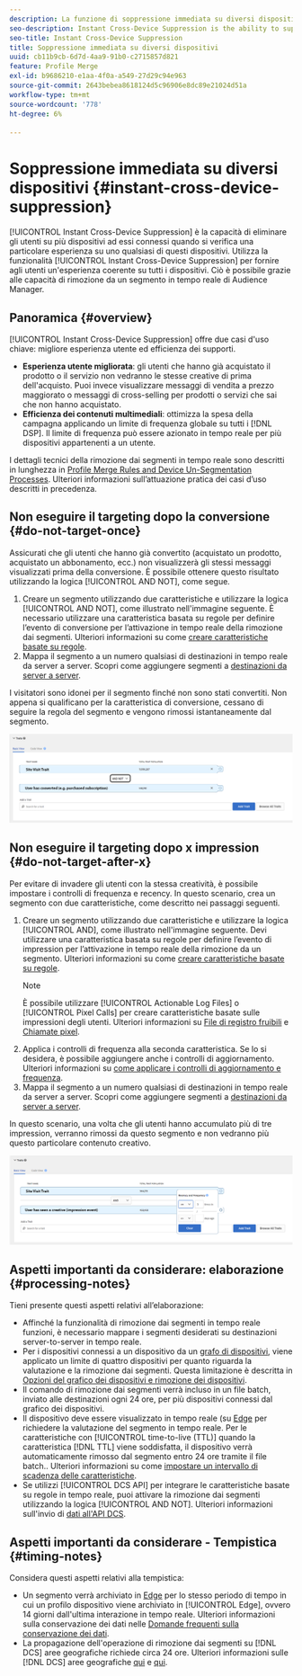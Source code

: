 ```yaml
---
description: La funzione di soppressione immediata su diversi dispositivi consente di eliminare gli utenti per i diversi dispositivi a cui sono associati, dopo il verificarsi di una specifica esperienza su uno di tali dispositivi. Utilizza la funzionalità di eliminazione immediata tra dispositivi per offrire agli utenti un’esperienza coerente su tutti i dispositivi. Ciò è possibile grazie alle capacità di rimozione da un segmento in tempo reale di Audience Manager.
seo-description: Instant Cross-Device Suppression is the ability to suppress users across multiple devices connected to them when a particular experience occurs on any of these devices. Use the Instant Cross-Device Suppression capability to deliver a consistent experience across devices to your users. This experience is made possible by the real-time unsegment capabilities in Audience Manager.
seo-title: Instant Cross-Device Suppression
title: Soppressione immediata su diversi dispositivi
uuid: cb11b9cb-6d7d-4aa9-91b0-c2715857d821
feature: Profile Merge
exl-id: b9686210-e1aa-4f0a-a549-27d29c94e963
source-git-commit: 2643bebea8618124d5c96906e8dc89e21024d51a
workflow-type: tm+mt
source-wordcount: '778'
ht-degree: 6%

---
```


# Soppressione immediata su diversi dispositivi {#instant-cross-device-suppression}

[!UICONTROL Instant Cross-Device Suppression] è la capacità di eliminare gli utenti su più dispositivi ad essi connessi quando si verifica una particolare esperienza su uno qualsiasi di questi dispositivi. Utilizza la funzionalità [!UICONTROL Instant Cross-Device Suppression] per fornire agli utenti un&#39;esperienza coerente su tutti i dispositivi. Ciò è possibile grazie alle capacità di rimozione da un segmento in tempo reale di Audience Manager.

## Panoramica {#overview}

[!UICONTROL Instant Cross-Device Suppression] offre due casi d&#39;uso chiave: migliore esperienza utente ed efficienza dei supporti.

* **Esperienza utente migliorata**: gli utenti che hanno già acquistato il prodotto o il servizio non vedranno le stesse creative di prima dell&#39;acquisto. Puoi invece visualizzare messaggi di vendita a prezzo maggiorato o messaggi di cross-selling per prodotti o servizi che sai che non hanno acquistato.
* **Efficienza dei contenuti multimediali**: ottimizza la spesa della campagna applicando un limite di frequenza globale su tutti i [!DNL DSP]. Il limite di frequenza può essere azionato in tempo reale per più dispositivi appartenenti a un utente.

I dettagli tecnici della rimozione dai segmenti in tempo reale sono descritti in lunghezza in [Profile Merge Rules and Device Un-Segmentation Processes](merge-rule-unsegment.md). Ulteriori informazioni sull’attuazione pratica dei casi d’uso descritti in precedenza.

## Non eseguire il targeting dopo la conversione {#do-not-target-once}

Assicurati che gli utenti che hanno già convertito (acquistato un prodotto, acquistato un abbonamento, ecc.) non visualizzerà gli stessi messaggi visualizzati prima della conversione. È possibile ottenere questo risultato utilizzando la logica [!UICONTROL AND NOT], come segue.

1. Creare un segmento utilizzando due caratteristiche e utilizzare la logica [!UICONTROL AND NOT], come illustrato nell&#39;immagine seguente. È necessario utilizzare una caratteristica basata su regole per definire l’evento di conversione per l’attivazione in tempo reale della rimozione dai segmenti. Ulteriori informazioni su come [creare caratteristiche basate su regole](../traits/create-onboarded-rule-based-traits.md).
2. Mappa il segmento a un numero qualsiasi di destinazioni in tempo reale da server a server. Scopri come aggiungere segmenti a [destinazioni da server a server](../destinations/add-edit-segments.md).

I visitatori sono idonei per il segmento finché non sono stati convertiti. Non appena si qualificano per la caratteristica di conversione, cessano di seguire la regola del segmento e vengono rimossi istantaneamente dal segmento.

![](assets/and_not_use_case.png)

## Non eseguire il targeting dopo x impression {#do-not-target-after-x}

Per evitare di invadere gli utenti con la stessa creatività, è possibile impostare i controlli di frequenza e recency. In questo scenario, crea un segmento con due caratteristiche, come descritto nei passaggi seguenti.

1. Creare un segmento utilizzando due caratteristiche e utilizzare la logica [!UICONTROL AND], come illustrato nell&#39;immagine seguente. Devi utilizzare una caratteristica basata su regole per definire l’evento di impression per l’attivazione in tempo reale della rimozione da un segmento. Ulteriori informazioni su come [creare caratteristiche basate su regole](../traits/create-onboarded-rule-based-traits.md).
   >[!NOTE]
   >
   >È possibile utilizzare [!UICONTROL Actionable Log Files] o [!UICONTROL Pixel Calls] per creare caratteristiche basate sulle impressioni degli utenti. Ulteriori informazioni su [File di registro fruibili](../../integration/media-data-integration/actionable-log-files.md) e [Chiamate pixel](../../integration/media-data-integration/impression-data-pixels.md).
2. Applica i controlli di frequenza alla seconda caratteristica. Se lo si desidera, è possibile aggiungere anche i controlli di aggiornamento. Ulteriori informazioni su [come applicare i controlli di aggiornamento e frequenza](../segments/recency-and-frequency.md).
3. Mappa il segmento a un numero qualsiasi di destinazioni in tempo reale da server a server. Scopri come aggiungere segmenti a [destinazioni da server a server](../destinations/add-edit-segments.md).

In questo scenario, una volta che gli utenti hanno accumulato più di tre impression, verranno rimossi da questo segmento e non vedranno più questo particolare contenuto creativo.

![](assets/impressions_use_case.png)

## Aspetti importanti da considerare: elaborazione {#processing-notes}

Tieni presente questi aspetti relativi all’elaborazione:

* Affinché la funzionalità di rimozione dai segmenti in tempo reale funzioni, è necessario mappare i segmenti desiderati su destinazioni server-to-server in tempo reale.
* Per i dispositivi connessi a un dispositivo da un [grafo di dispositivi](profile-link-use-case.md#recommendations), viene applicato un limite di quattro dispositivi per quanto riguarda la valutazione e la rimozione dai segmenti. Questa limitazione è descritta in [Opzioni del grafico dei dispositivi e rimozione dei dispositivi](merge-rule-unsegment.md#device-graph-options-unsegmentation).&#x200B;
* Il comando di rimozione dai segmenti verrà incluso in un file batch, inviato alle destinazioni ogni 24 ore, per più dispositivi connessi dal grafico dei dispositivi.
* Il dispositivo deve essere visualizzato in tempo reale (su [Edge](../../reference/system-components/components-edge.md) per richiedere la valutazione del segmento in tempo reale. Per le caratteristiche con [!UICONTROL time-to-live (TTL)] quando la caratteristica [!DNL TTL] viene soddisfatta, il dispositivo verrà automaticamente rimosso dal segmento entro 24 ore tramite il file batch..&#x200B; Ulteriori informazioni su come [impostare un intervallo di scadenza delle caratteristiche](../traits/create-onboarded-rule-based-traits.md#set-expiration-interval).
* Se utilizzi [!UICONTROL DCS API] per integrare le caratteristiche basate su regole in tempo reale, puoi attivare la rimozione dai segmenti utilizzando la logica [!UICONTROL AND NOT]. Ulteriori informazioni sull&#39;invio di [dati all&#39;API DCS](../../api/dcs-intro/dcs-event-calls/dcs-url-send.md).&#x200B;

## Aspetti importanti da considerare - Tempistica {#timing-notes}

Considera questi aspetti relativi alla tempistica:

* Un segmento verrà archiviato in [Edge](../../reference/system-components/components-edge.md) per lo stesso periodo di tempo in cui un profilo dispositivo viene archiviato in [!UICONTROL Edge], ovvero 14 giorni dall&#39;ultima interazione in tempo reale. Ulteriori informazioni sulla conservazione dei dati nelle [Domande frequenti sulla conservazione dei dati](../../faq/faq-privacy.md#data-retention-faq).
* La propagazione dell&#39;operazione di rimozione dai segmenti su [!DNL DCS] aree geografiche richiede circa 24 ore. Ulteriori informazioni sulle [!DNL DCS] aree geografiche [qui](../../reference/system-components/components-data-collection.md) e [qui](../../api/dcs-intro/dcs-api-reference/dcs-regions.md).
